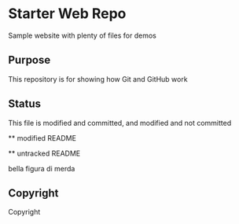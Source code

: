 # Starter Web Repo

Sample website with plenty of files for demos

## Purpose

This repository is for showing how Git and GitHub work

## Status

This file is modified and committed, and modified and not committed

** modified README

** untracked README

bella figura di merda

## Copyright

Copyright


